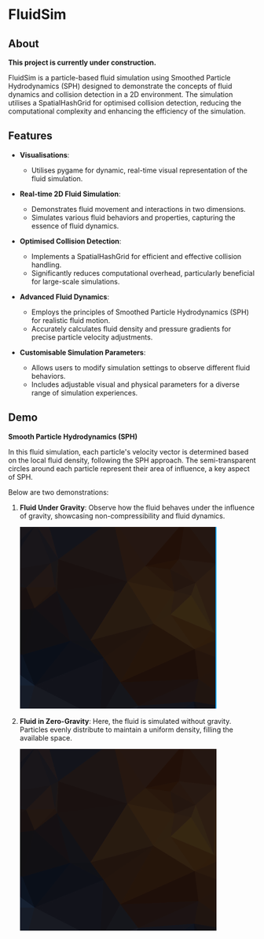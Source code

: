 # FluidSim

## About 

**This project is currently under construction.**

FluidSim is a particle-based fluid simulation using Smoothed Particle Hydrodynamics (SPH) designed to demonstrate the concepts of fluid dynamics and collision detection in a 2D environment. The simulation utilises a SpatialHashGrid for optimised collision detection, reducing the computational complexity and enhancing the efficiency of the simulation.

## Features

- **Visualisations**:
  - Utilises pygame for dynamic, real-time visual representation of the fluid simulation.

- **Real-time 2D Fluid Simulation**:
  - Demonstrates fluid movement and interactions in two dimensions.
  - Simulates various fluid behaviors and properties, capturing the essence of fluid dynamics.

- **Optimised Collision Detection**:
  - Implements a SpatialHashGrid for efficient and effective collision handling.
  - Significantly reduces computational overhead, particularly beneficial for large-scale simulations.

- **Advanced Fluid Dynamics**:
  - Employs the principles of Smoothed Particle Hydrodynamics (SPH) for realistic fluid motion.
  - Accurately calculates fluid density and pressure gradients for precise particle velocity adjustments.

- **Customisable Simulation Parameters**:
  - Allows users to modify simulation settings to observe different fluid behaviors.
  - Includes adjustable visual and physical parameters for a diverse range of simulation experiences.

## Demo

**Smooth Particle Hydrodynamics (SPH)**

In this fluid simulation, each particle's velocity vector is determined based on the local fluid density, following the SPH approach. The semi-transparent circles around each particle represent their area of influence, a key aspect of SPH.

Below are two demonstrations:

1. **Fluid Under Gravity**: 
   Observe how the fluid behaves under the influence of gravity, showcasing non-compressibility and fluid dynamics.
   
   ![smooth_particle_hydrodynamics.gif](figures/gravity_sim.gif)

2. **Fluid in Zero-Gravity**:
   Here, the fluid is simulated without gravity. Particles evenly distribute to maintain a uniform density, filling the available space.

   ![figure_1](figures/no_gravity_sim.gif)
